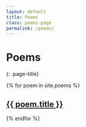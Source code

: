 ```yaml
---
layout: default
title: Poems
class: poems-page
permalink: /poems/
---
```


# Poems
{: .page-title}

<div class="card-grid">
  {% for poem in site.poems %}
    <a class="card" href="{{ poem.url | relative_url }}">
      <h2>{{ poem.title }}</h2>
    </a>
  {% endfor %}
</div>